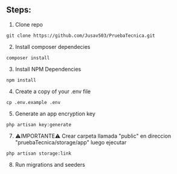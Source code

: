 <h2>Steps:</h2>

1) Clone repo
```
git clone https://github.com/Jusav503/PruebaTecnica.git
```

2) Install composer dependecies

```
composer install
```

3) Install NPM Dependencies
```
npm install
```

4) Create a copy of your .env file
```
cp .env.example .env
```
5) Generate an app encryption key
```
php artisan key:generate
```
7) ⚠IMPORTANTE⚠
Crear carpeta llamada "public" en direccion "pruebaTecnica/storage/app" luego ejecutar
```
php artisan storage:link
```
8) Run migrations and seeders
